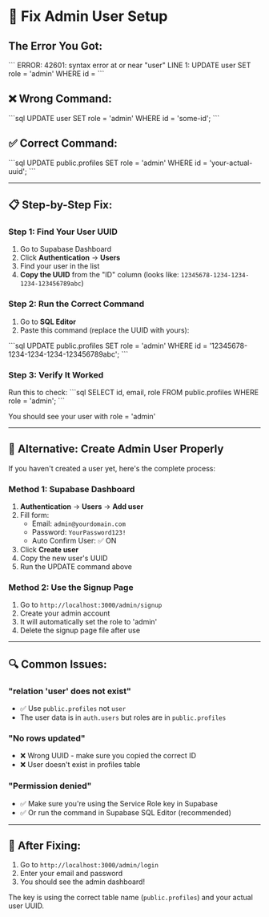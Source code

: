 # 🔧 Fix Admin User Setup

## The Error You Got:
\`\`\`
ERROR: 42601: syntax error at or near "user"
LINE 1: UPDATE user SET role = 'admin' WHERE id =
\`\`\`

## ❌ Wrong Command:
\`\`\`sql
UPDATE user SET role = 'admin' WHERE id = 'some-id';
\`\`\`

## ✅ Correct Command:
\`\`\`sql
UPDATE public.profiles SET role = 'admin' WHERE id = 'your-actual-uuid';
\`\`\`

---

## 📋 Step-by-Step Fix:

### Step 1: Find Your User UUID
1. Go to Supabase Dashboard
2. Click **Authentication** → **Users**
3. Find your user in the list
4. **Copy the UUID** from the "ID" column (looks like: `12345678-1234-1234-1234-123456789abc`)

### Step 2: Run the Correct Command
1. Go to **SQL Editor**
2. Paste this command (replace the UUID with yours):

\`\`\`sql
UPDATE public.profiles 
SET role = 'admin' 
WHERE id = '12345678-1234-1234-1234-123456789abc';
\`\`\`

### Step 3: Verify It Worked
Run this to check:
\`\`\`sql
SELECT id, email, role FROM public.profiles WHERE role = 'admin';
\`\`\`

You should see your user with role = 'admin'

---

## 🎯 Alternative: Create Admin User Properly

If you haven't created a user yet, here's the complete process:

### Method 1: Supabase Dashboard
1. **Authentication** → **Users** → **Add user**
2. Fill form:
   - Email: `admin@yourdomain.com`
   - Password: `YourPassword123!`
   - Auto Confirm User: ✅ ON
3. Click **Create user**
4. Copy the new user's UUID
5. Run the UPDATE command above

### Method 2: Use the Signup Page
1. Go to `http://localhost:3000/admin/signup`
2. Create your admin account
3. It will automatically set the role to 'admin'
4. Delete the signup page file after use

---

## 🔍 Common Issues:

### "relation 'user' does not exist"
- ✅ Use `public.profiles` not `user`
- The user data is in `auth.users` but roles are in `public.profiles`

### "No rows updated"
- ❌ Wrong UUID - make sure you copied the correct ID
- ❌ User doesn't exist in profiles table

### "Permission denied"
- ✅ Make sure you're using the Service Role key in Supabase
- ✅ Or run the command in Supabase SQL Editor (recommended)

---

## 🎉 After Fixing:

1. Go to `http://localhost:3000/admin/login`
2. Enter your email and password
3. You should see the admin dashboard!

The key is using the correct table name (`public.profiles`) and your actual user UUID.
